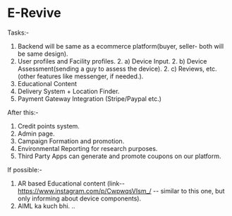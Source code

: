 # E-Revive
Tasks:-
1. Backend will be same as a ecommerce platform(buyer, seller- both will be same design).
2. User profiles and Facility profiles.
    2. a) Device Input.
    2. b) Device Assessment(sending a guy to assess the device).
    2. c) Reviews, etc.(other features like messenger, if needed.).
3. Educational Content 
4. Delivery System + Location Finder.
5. Payment Gateway Integration (Stripe/Paypal etc.)

After this:-
1. Credit points system.
2. Admin page.
3. Campaign Formation and promotion.
4. Environmental Reporting for research purposes.
5. Third Party Apps can generate and promote coupons on our platform.

If possible:- 
1. AR based Educational content (link--  https://www.instagram.com/p/CwpwqsVIsm_/
-- similar to this one, but only informing about device components).
2. AIML ka kuch bhi.
..